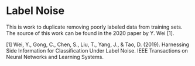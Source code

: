 # Label Noise

This is work to duplicate removing poorly labeled data from training sets. The source of this work can be found in the 2020 paper by Y. Wei [1].


[1] Wei, Y., Gong, C., Chen, S., Liu, T., Yang, J., & Tao, D. (2019). Harnessing Side Information for Classification Under Label Noise. IEEE Transactions on Neural Networks and Learning Systems.